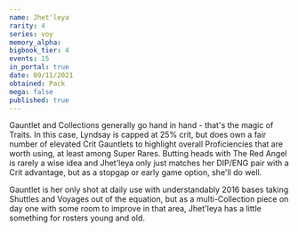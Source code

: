 ```yaml
---
name: Jhet'leya
rarity: 4
series: voy
memory_alpha:
bigbook_tier: 4
events: 15
in_portal: true
date: 09/11/2021
obtained: Pack
mega: false
published: true
---
```


Gauntlet and Collections generally go hand in hand - that's the magic of Traits. In this case, Lyndsay is capped at 25% crit, but does own a fair number of elevated Crit Gauntlets to highlight overall Proficiencies that are worth using, at least among Super Rares. Butting heads with The Red Angel is rarely a wise idea and Jhet'leya only just matches her DIP/ENG pair with a Crit advantage, but as a stopgap or early game option, she'll do well.

Gauntlet is her only shot at daily use with understandably 2016 bases taking Shuttles and Voyages out of the equation, but as a multi-Collection piece on day one with some room to improve in that area, Jhet'leya has a little something for rosters young and old.
